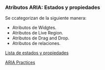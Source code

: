 ### Atributos ARIA: Estados y propiedades

Se ccategorizan de la siguiente manera:

* Atributos de Widgtes.
* Atributos de Live Region.
* Atributos de Drag and Drop.
* Atributos de relaciones.

[Lista de estados y propiedades](https://www.w3.org/TR/wai-aria-1.1/#states_and_properties)

[ARIA Practices](https://www.w3.org/TR/wai-aria-practices-1.1/)